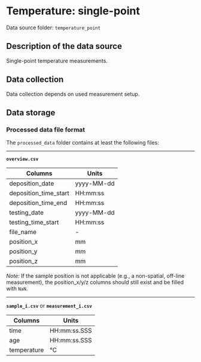 # Temperature: single-point

Data source folder: `temperature_point`

## Description of the data source

Single-point temperature measurements. 

## Data collection

Data collection depends on used measurement setup. 

## Data storage

### Processed data file format

The `processed_data` folder contains at least the following files:

---

**`overview.csv`**

|Columns                        | Units      |
|-------------------------------|------------|
| deposition_date               | yyyy-MM-dd |
| deposition_time_start         | HH:mm:ss   |
| deposition_time_end           | HH:mm:ss   |
| testing_date                  | yyyy-MM-dd |
| testing_time_start            | HH:mm:ss   |
| file_name                     | -          |
| position_x                    | mm         |
| position_y                    | mm         |
| position_z                    | mm         |

*Note:* If the sample position is not applicable (e.g., a non-spatial, off-line measurement), the position_x/y/z columns should still exist and be filled with `NaN`.

---

**`sample_i.csv`** or **`measurement_i.csv`**

|Columns                        | Units         |
|-------------------------------|---------------|
| time                          | HH:mm:ss.SSS  |
| age                           | HH:mm:ss.SSS  |
| temperature                   | °C            |
